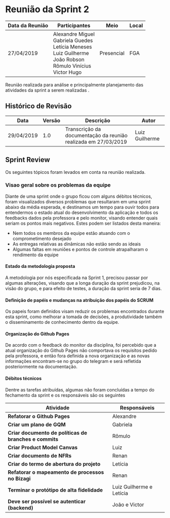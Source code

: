 # Reunião da Sprint 2

| Data da Reunião | Participantes | Meio | Local |
| --- | --- | --- | --- |
| 27/04/2019 | Alexandre Miguel <br> Gabriela Guedes <br> Letícia Meneses <br> Luiz Guilherme <br > João Robson <br> Rômulo Vinícius <br> Victor Hugo  | Presencial | FGA |

  Reunião realizada para análise e principalmente planejamento das atividades da sprint a serem realizadas .

## Histórico de Revisão

  | Data | Versão | Descrição | Autor |
  |---|---|---|---|
  | 29/04/2019 | 1.0 | Transcrição da documentação da reunião realizada em 27/03/2019 | Luiz Guilherme |

## Sprint Review
  Os seguintes tópicos foram levados em conta na reunião realizada.

### **Visao geral sobre os problemas da equipe**
Diante de uma sprint onde o grupo ficou com alguns débitos técnicos, foram visualizados diversos problemas que resultaram em uma sprint abaixo da média esperada, e destinamos um tempo para ouvir todos para entendermos o estado atual do desenvolvimento da aplicação e todos os feedbacks dados pela professora e pelo monitor, visando entender quais seriam os pontos mais negativos. Estes podem ser listados desta maneira:

* Nem todos os membros da equipe estão atuando com o comprometimento desejado
* As entregas relativas as dinâmicas não estão sendo as ideais
* Algumas faltas em reuniões e pontos de controle atrapalharam o rendimento da equipe 

#### **Estado da metodologia proposta**
A metodologia por nós especificada na Sprint 1, precisou passar por algumas alterações, visando que a longa duração da sprint prejudicou, na visão do grupo, e para efeito de testes, a duração da sprint seria de 7 dias.

#### **Definição de papéis e mudanças na atribuição dos papéis do SCRUM**
Os papeis foram definidos visam reduzir os problemas encontrados durante esta sprint, como melhorar a tomada de decisões, a produtividade também o disseminamento de conhecimento dentro da equipe.

#### **Organização do Github Pages**
De acordo com o feedback do monitor da disciplina, foi percebido que a atual organização do Github Pages não comportava os requisitos pedido pela professora, e então fora definida a nova organização e as novas informações encontram-se no grupo do telegram e será refletida posteriormente na documentação.

#### **Débitos técnicos**
Dentre as tarefas atribuídas, algumas não foram concluídas a tempo do fechamento da sprint e os responsáveis são os seguintes

  | Atividade | Responsáveis  |
  | --- | --- |
  | **Refatorar o Github Pages** | Alexandre |
  | **Criar um plano de GQM** | Gabriela |
  | **Criar documento de políticas de branches e commits** | Rômulo |
  | **Criar Product Model Canvas** | Luiz |
  | **Criar documento de NFRs** | Renan |
  | **Criar do termo de abertura do projeto** | Letícia |
  | **Refatorar o mapeamento de processos no Bizagi** | Renan |
  | **Terminar o protótipo de alta fidelidade** | Luiz Guilherme e Letícia |
  | **Deve ser possível se autenticar (backend)** | João e Victor|
